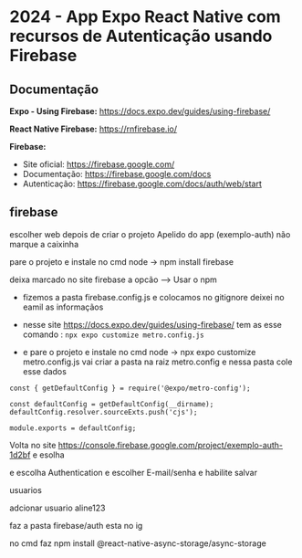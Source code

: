 # 2024 - App Expo React Native com recursos de Autenticação usando Firebase

## Documentação

**Expo - Using Firebase:** https://docs.expo.dev/guides/using-firebase/

**React Native Firebase:** https://rnfirebase.io/

**Firebase:**

- Site oficial: https://firebase.google.com/
- Documentação: https://firebase.google.com/docs
- Autenticação: https://firebase.google.com/docs/auth/web/start

## firebase

escolher web depois de criar o projeto
Apelido do app (exemplo-auth)
não marque a caixinha

pare o projeto e instale no cmd node -> npm install firebase

deixa marcado no site firebase a opcão --> Usar o npm

- fizemos a pasta firebase.config.js e colocamos no gitignore deixei no eamil as informaçãos

- nesse site https://docs.expo.dev/guides/using-firebase/ tem as esse comando : `npx expo customize metro.config.js`

- e pare o projeto e instale no cmd node -> npx expo customize metro.config.js vai criar a pasta na raiz metro.config e nessa pasta cole esse dados

```
const { getDefaultConfig } = require('@expo/metro-config');

const defaultConfig = getDefaultConfig(__dirname);
defaultConfig.resolver.sourceExts.push('cjs');

module.exports = defaultConfig;

```

Volta no site https://console.firebase.google.com/project/exemplo-auth-1d2bf e esolha

e escolha Authentication e escolher E-mail/senha e habilite salvar

usuarios

adcionar usuario aline123

faz a pasta firebase/auth esta no ig

no cmd faz npm install @react-native-async-storage/async-storage
